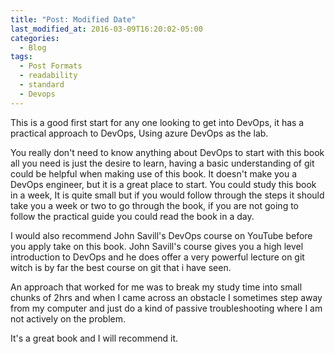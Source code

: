 ```yaml
---
title: "Post: Modified Date"
last_modified_at: 2016-03-09T16:20:02-05:00
categories:
  - Blog
tags:
  - Post Formats
  - readability
  - standard
  - Devops
---
```


This is a good first start for any one looking to get into DevOps, it has a practical approach to DevOps,
Using azure DevOps as the lab. 

You really don't need to know anything about DevOps to start with this book all you need is just the desire to learn, having a basic understanding of git could be helpful when making use of this book. It doesn't make you a DevOps engineer, but it is a great place to start. You could study this book in a week, It is quite small but if you would follow through the steps it should take you a week or two to go through the book, if you are not going to follow the practical guide you could read the book in a day.

I would also recommend John Savill's DevOps course on YouTube before you apply take on this book. John Savill's course gives you a high level introduction to DevOps and he does offer a very powerful lecture on git witch is by far the best course on git that i have seen.

An approach that worked for me was to break my study time into small chunks of 2hrs and when I came across an obstacle I sometimes step away from my computer and just do a kind of passive troubleshooting where I am not actively on the problem. 

It's a great book and I will recommend it.